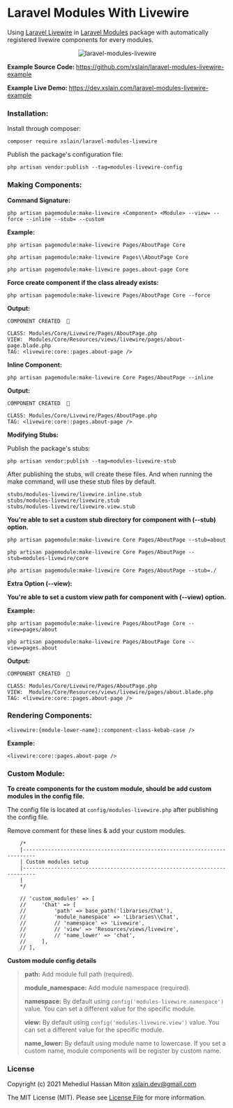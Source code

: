 # Laravel Modules With Livewire

Using [Laravel Livewire](https://github.com/livewire/livewire) in [Laravel Modules](https://github.com/nWidart/laravel-modules) package with automatically registered livewire components for every modules.

<p align="center">
    <img src="https://dev.xslain.com/laravel-modules-livewire-example/public/assets/images/laravel-modules-livewire.png" alt="laravel-modules-livewire">
</p>

<p align="left">
    <strong>Example Source Code: </strong><a href="https://github.com/xslain/laravel-modules-livewire-example" target="_blank">https://github.com/xslain/laravel-modules-livewire-example</a>
</p>

<p align="left">
    <strong>Example Live Demo: </strong> <a href="https://dev.xslain.com/laravel-modules-livewire-example" target="_blank">https://dev.xslain.com/laravel-modules-livewire-example</a>
</p>

### Installation:

Install through composer:

```
composer require xslain/laravel-modules-livewire
```

Publish the package's configuration file:

```
php artisan vendor:publish --tag=modules-livewire-config
```

### Making Components:

**Command Signature:**

`php artisan pagemodule:make-livewire <Component> <Module> --view= --force --inline --stub= --custom`

**Example:**

```
php artisan pagemodule:make-livewire Pages/AboutPage Core
```

```
php artisan pagemodule:make-livewire Pages\\AboutPage Core
```

```
php artisan pagemodule:make-livewire pages.about-page Core
```

**Force create component if the class already exists:**

```
php artisan pagemodule:make-livewire Pages/AboutPage Core --force
```

**Output:**

```
COMPONENT CREATED  🤙

CLASS: Modules/Core/Livewire/Pages/AboutPage.php
VIEW:  Modules/Core/Resources/views/livewire/pages/about-page.blade.php
TAG: <livewire:core::pages.about-page />
```

**Inline Component:**

```
php artisan pagemodule:make-livewire Core Pages/AboutPage --inline
```

**Output:**

```
COMPONENT CREATED  🤙

CLASS: Modules/Core/Livewire/Pages/AboutPage.php
TAG: <livewire:core::pages.about-page />
```

**Modifying Stubs:**

Publish the package's stubs:

```
php artisan vendor:publish --tag=modules-livewire-stub
```

After publishing the stubs, will create these files. And when running the make command, will use these stub files by default.

```
stubs/modules-livewire/livewire.inline.stub
stubs/modules-livewire/livewire.stub
stubs/modules-livewire/livewire.view.stub
```

**You're able to set a custom stub directory for component with (--stub) option.**

```
php artisan pagemodule:make-livewire Core Pages/AboutPage --stub=about
```

```
php artisan pagemodule:make-livewire Core Pages/AboutPage --stub=modules-livewire/core
```

```
php artisan pagemodule:make-livewire Core Pages/AboutPage --stub=./
```

**Extra Option (--view):**

**You're able to set a custom view path for component with (--view) option.**

**Example:**

```
php artisan pagemodule:make-livewire Pages/AboutPage Core --view=pages/about
```

```
php artisan pagemodule:make-livewire Pages/AboutPage Core --view=pages.about
```

**Output:**

```
COMPONENT CREATED  🤙

CLASS: Modules/Core/Livewire/Pages/AboutPage.php
VIEW:  Modules/Core/Resources/views/livewire/pages/about.blade.php
TAG: <livewire:core::pages.about-page />
```

### Rendering Components:

`<livewire:{module-lower-name}::component-class-kebab-case />`

**Example:**

```
<livewire:core::pages.about-page />
```

### Custom Module:

**To create components for the custom module, should be add custom modules in the config file.**

The config file is located at `config/modules-livewire.php` after publishing the config file.

Remove comment for these lines & add your custom modules.

```
    /*
    |--------------------------------------------------------------------------
    | Custom modules setup
    |--------------------------------------------------------------------------
    |
    */

    // 'custom_modules' => [
    //     'Chat' => [
    //         'path' => base_path('libraries/Chat'),
    //         'module_namespace' => 'Libraries\\Chat',
    //         // 'namespace' => 'Livewire',
    //         // 'view' => 'Resources/views/livewire',
    //         // 'name_lower' => 'chat',
    //     ],
    // ],
```

**Custom module config details**

> **path:** Add module full path (required).
>
> **module_namespace:** Add module namespace (required).
>
> **namespace:** By default using `config('modules-livewire.namespace')` value. You can set a different value for the specific module.
>
> **view:** By default using `config('modules-livewire.view')` value. You can set a different value for the specific module.
>
> **name_lower:** By default using module name to lowercase. If you set a custom name, module components will be register by custom name.

### License

Copyright (c) 2021 Mehediul Hassan Miton <xslain.dev@gmail.com>

The MIT License (MIT). Please see [License File](LICENSE.md) for more information.
